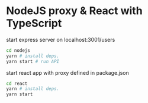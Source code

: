 # NodeJS proxy & React with TypeScript

start express server on localhost:3001/users

```sh
cd nodejs
yarn # install deps.
yarn start # run API
```
start react app with proxy defined in package.json

```sh
cd react
yarn # install deps.
yarn start
```



